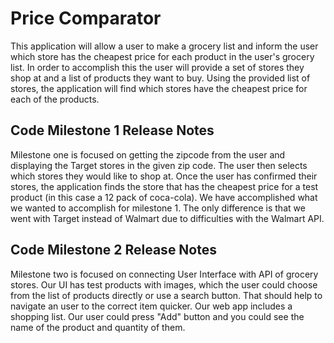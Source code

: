 <h1>Price Comparator</h1>
This application will allow a user to make a grocery list and inform the user which store has the 
cheapest price for each product in the user's grocery list. In order to accomplish this the user will provide 
a set of stores they shop at and a list of products they want to buy. Using the provided
list of stores, the application will find which stores have the cheapest price for
each of the products.

<h2>Code Milestone 1 Release Notes</h2>

Milestone one is focused on getting the zipcode from the user and displaying the
Target stores in the given zip code. The user then selects which stores they would 
like to shop at. Once the user has confirmed their stores, the application finds the 
store that has the cheapest price for a test product (in this case a 12 pack of coca-cola).
We have accomplished what we wanted to accomplish for milestone 1. The only difference is
that we went with Target instead of Walmart due to difficulties with the Walmart API.

<h2>Code Milestone 2 Release Notes</h2>

Milestone two is focused on connecting User Interface with API of grocery stores. Our
UI has test products with images, which the user could choose from the list of products directly 
or use a search button. That should help to navigate an user to the correct item quicker. Our web app
includes a shopping list. Our user could press "Add" button and you could see the name of the
product and quantity of them.
